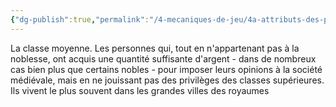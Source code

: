 ```yaml
---
{"dg-publish":true,"permalink":"/4-mecaniques-de-jeu/4a-attributs-des-personnages/classes-sociales/bourgeois/"}
---
```


La classe moyenne. Les personnes qui, tout en n'appartenant pas à la noblesse, ont acquis une quantité suffisante d'argent - dans de nombreux cas bien plus que certains nobles - pour imposer leurs opinions à la société médiévale, mais en ne jouissant pas des privilèges des classes supérieures. Ils vivent le plus souvent dans les grandes villes des royaumes